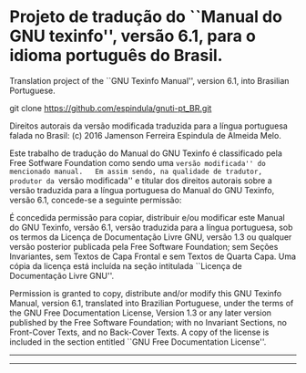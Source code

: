 # Projeto de tradução do ``Manual do GNU texinfo'', versão 6.1, para o idioma português do Brasil.

Translation project of the ``GNU Texinfo Manual'', version 6.1, into Brasilian Portuguese.

git clone https://github.com/espindula/gnuti-pt_BR.git


Direitos autorais da versão modificada traduzida para a língua 
portuguesa falada no Brasil: (c) 2016 Jamenson Ferreira Espindula de Almeida Melo.

  Este trabalho de tradução do Manual do GNU Texinfo é classificado pela 
  Free Sotfware Foundation como sendo uma ``versão modificada'' do 
  mencionado manual.   Em assim sendo, na qualidade de tradutor, 
  produtor da ``versão modificada'' e titular dos direitos autorais 
  sobre a versão traduzida para a língua portuguesa do Manual do GNU 
  Texinfo, versão 6.1, concede-se a seguinte permissão:

  É concedida permissão para copiar, distribuir e/ou modificar este 
  Manual do GNU Texinfo, versão 6.1, versão traduzida para a língua 
  portuguesa, sob os termos da Licença de Documentação Livre GNU, 
  versão 1.3 ou qualquer versão posterior publicada pela Free Software 
  Foundation; sem Seções Invariantes, sem Textos de Capa Frontal e sem 
  Textos de Quarta Capa.   Uma cópia da licença está incluída na seção 
  intitulada ``Licença de Documentação Livre GNU''.
  
  Permission is granted to copy, distribute and/or modify this GNU 
  Texinfo Manual, version 6.1, translated into Brazilian Portuguese, 
  under the terms of the GNU Free Documentation License, Version 1.3 or 
  any later version published by the Free Software Foundation; with no 
  Invariant Sections, no Front-Cover Texts, and no Back-Cover Texts.   A 
  copy of the license is included in the section entitled ``GNU Free 
  Documentation License''.


************************************************************************
************************************************************************
								       
